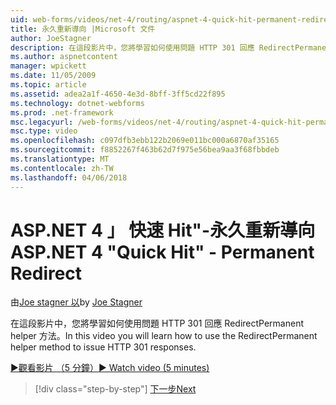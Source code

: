 ```yaml
---
uid: web-forms/videos/net-4/routing/aspnet-4-quick-hit-permanent-redirect
title: 永久重新導向 |Microsoft 文件
author: JoeStagner
description: 在這段影片中，您將學習如何使用問題 HTTP 301 回應 RedirectPermanent helper 方法。
ms.author: aspnetcontent
manager: wpickett
ms.date: 11/05/2009
ms.topic: article
ms.assetid: adea2a1f-4650-4e3d-8bff-3ff5cd22f895
ms.technology: dotnet-webforms
ms.prod: .net-framework
msc.legacyurl: /web-forms/videos/net-4/routing/aspnet-4-quick-hit-permanent-redirect
msc.type: video
ms.openlocfilehash: c097dfb3ebb122b2069e011bc000a6870af35165
ms.sourcegitcommit: f8852267f463b62d7f975e56bea9aa3f68fbbdeb
ms.translationtype: MT
ms.contentlocale: zh-TW
ms.lasthandoff: 04/06/2018
---
```

<a name="aspnet-4-quick-hit---permanent-redirect"></a><span data-ttu-id="13ec1-103">ASP.NET 4 」 快速 Hit"-永久重新導向</span><span class="sxs-lookup"><span data-stu-id="13ec1-103">ASP.NET 4 "Quick Hit" - Permanent Redirect</span></span>
====================
<span data-ttu-id="13ec1-104">由[Joe stagner 以](https://github.com/JoeStagner)</span><span class="sxs-lookup"><span data-stu-id="13ec1-104">by [Joe Stagner](https://github.com/JoeStagner)</span></span>

<span data-ttu-id="13ec1-105">在這段影片中，您將學習如何使用問題 HTTP 301 回應 RedirectPermanent helper 方法。</span><span class="sxs-lookup"><span data-stu-id="13ec1-105">In this video you will learn how to use the RedirectPermanent helper method to issue HTTP 301 responses.</span></span> 

[<span data-ttu-id="13ec1-106">&#9654;觀看影片 （5 分鐘）</span><span class="sxs-lookup"><span data-stu-id="13ec1-106">&#9654; Watch video (5 minutes)</span></span>](https://channel9.msdn.com/Blogs/ASP-NET-Site-Videos/aspnet-4-quick-hit-permanent-redirect)

> [!div class="step-by-step"]
> [<span data-ttu-id="13ec1-107">下一步</span><span class="sxs-lookup"><span data-stu-id="13ec1-107">Next</span></span>](aspnet-4-quick-hit-imperative-webforms-routing.md)
